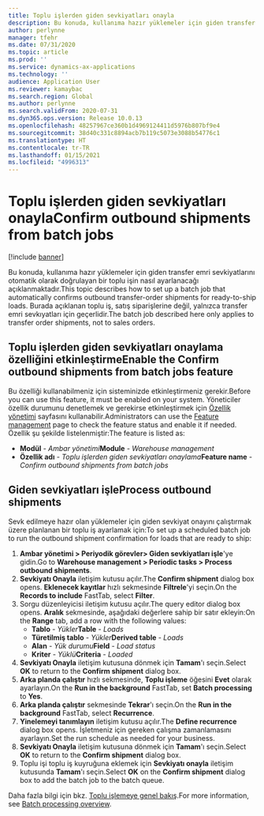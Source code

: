 ```yaml
---
title: Toplu işlerden giden sevkiyatları onayla
description: Bu konuda, kullanıma hazır yüklemeler için giden transfer emri sevkiyatlarını otomatik olarak doğrulayan bir toplu işin nasıl ayarlanacağı açıklanmaktadır.
author: perlynne
manager: tfehr
ms.date: 07/31/2020
ms.topic: article
ms.prod: ''
ms.service: dynamics-ax-applications
ms.technology: ''
audience: Application User
ms.reviewer: kamaybac
ms.search.region: Global
ms.author: perlynne
ms.search.validFrom: 2020-07-31
ms.dyn365.ops.version: Release 10.0.13
ms.openlocfilehash: 48257967ce360b1d4969124411d5976b807bf9e4
ms.sourcegitcommit: 38d40c331c8894acb7b119c5073e3088b54776c1
ms.translationtype: HT
ms.contentlocale: tr-TR
ms.lasthandoff: 01/15/2021
ms.locfileid: "4996313"
---
```

# <a name="confirm-outbound-shipments-from-batch-jobs"></a><span data-ttu-id="22161-103">Toplu işlerden giden sevkiyatları onayla</span><span class="sxs-lookup"><span data-stu-id="22161-103">Confirm outbound shipments from batch jobs</span></span>

[!include [banner](../includes/banner.md)]

<span data-ttu-id="22161-104">Bu konuda, kullanıma hazır yüklemeler için giden transfer emri sevkiyatlarını otomatik olarak doğrulayan bir toplu işin nasıl ayarlanacağı açıklanmaktadır.</span><span class="sxs-lookup"><span data-stu-id="22161-104">This topic describes how to set up a batch job that automatically confirms outbound transfer-order shipments for ready-to-ship loads.</span></span> <span data-ttu-id="22161-105">Burada açıklanan toplu iş, satış siparişlerine değil, yalnızca transfer emri sevkıyatları için geçerlidir.</span><span class="sxs-lookup"><span data-stu-id="22161-105">The batch job described here only applies to transfer order shipments, not to sales orders.</span></span>

## <a name="enable-the-confirm-outbound-shipments-from-batch-jobs-feature"></a><span data-ttu-id="22161-106">Toplu işlerden giden sevkiyatları onaylama özelliğini etkinleştirme</span><span class="sxs-lookup"><span data-stu-id="22161-106">Enable the Confirm outbound shipments from batch jobs feature</span></span>

<span data-ttu-id="22161-107">Bu özelliği kullanabilmeniz için sisteminizde etkinleştirmeniz gerekir.</span><span class="sxs-lookup"><span data-stu-id="22161-107">Before you can use this feature, it must be enabled on your system.</span></span> <span data-ttu-id="22161-108">Yöneticiler özellik durumunu denetlemek ve gerekirse etkinleştirmek için [Özellik yönetimi](../../fin-ops-core/fin-ops/get-started/feature-management/feature-management-overview.md) sayfasını kullanabilir.</span><span class="sxs-lookup"><span data-stu-id="22161-108">Administrators can use the [Feature management](../../fin-ops-core/fin-ops/get-started/feature-management/feature-management-overview.md) page to check the feature status and enable it if needed.</span></span> <span data-ttu-id="22161-109">Özellik şu şekilde listelenmiştir:</span><span class="sxs-lookup"><span data-stu-id="22161-109">The feature is listed as:</span></span>

- <span data-ttu-id="22161-110">**Modül**  - *Ambar yönetimi*</span><span class="sxs-lookup"><span data-stu-id="22161-110">**Module** - *Warehouse management*</span></span>
- <span data-ttu-id="22161-111">**Özellik adı** - *Toplu işlerden giden sevkiyatları onaylama*</span><span class="sxs-lookup"><span data-stu-id="22161-111">**Feature name** - *Confirm outbound shipments from batch jobs*</span></span>

## <a name="process-outbound-shipments"></a><span data-ttu-id="22161-112">Giden sevkiyatları işle</span><span class="sxs-lookup"><span data-stu-id="22161-112">Process outbound shipments</span></span>

<span data-ttu-id="22161-113">Sevk edilmeye hazır olan yüklemeler için giden sevkiyat onayını çalıştırmak üzere planlanan bir toplu iş ayarlamak için:</span><span class="sxs-lookup"><span data-stu-id="22161-113">To set up a scheduled batch job to run the outbound shipment confirmation for loads that are ready to ship:</span></span>

1. <span data-ttu-id="22161-114">**Ambar yönetimi \> Periyodik görevler\> Giden sevkiyatları işle**'ye gidin.</span><span class="sxs-lookup"><span data-stu-id="22161-114">Go to **Warehouse management \> Periodic tasks \> Process outbound shipments**.</span></span>
1. <span data-ttu-id="22161-115">**Sevkiyatı Onayla** iletişim kutusu açılır.</span><span class="sxs-lookup"><span data-stu-id="22161-115">The **Confirm shipment** dialog box opens.</span></span> <span data-ttu-id="22161-116">**Eklenecek kayıtlar** hızlı sekmesinde **Filtrele**'yi seçin.</span><span class="sxs-lookup"><span data-stu-id="22161-116">On the **Records to include** FastTab, select **Filter**.</span></span>
1. <span data-ttu-id="22161-117">Sorgu düzenleyicisi iletişim kutusu açılır.</span><span class="sxs-lookup"><span data-stu-id="22161-117">The query editor dialog box opens.</span></span> <span data-ttu-id="22161-118">**Aralık** sekmesinde, aşağıdaki değerlere sahip bir satır ekleyin:</span><span class="sxs-lookup"><span data-stu-id="22161-118">On the **Range** tab, add a row with the following values:</span></span>
    - <span data-ttu-id="22161-119">**Tablo** - *Yükler*</span><span class="sxs-lookup"><span data-stu-id="22161-119">**Table** - *Loads*</span></span>
    - <span data-ttu-id="22161-120">**Türetilmiş tablo** - *Yükler*</span><span class="sxs-lookup"><span data-stu-id="22161-120">**Derived table** - *Loads*</span></span>
    - <span data-ttu-id="22161-121">**Alan** - *Yük durumu*</span><span class="sxs-lookup"><span data-stu-id="22161-121">**Field** - *Load status*</span></span>
    - <span data-ttu-id="22161-122">**Kriter** - *Yüklü*</span><span class="sxs-lookup"><span data-stu-id="22161-122">**Criteria** - *Loaded*</span></span>
1. <span data-ttu-id="22161-123">**Sevkiyatı Onayla** iletişim kutusuna dönmek için **Tamam**'ı seçin.</span><span class="sxs-lookup"><span data-stu-id="22161-123">Select **OK** to return to the **Confirm shipment** dialog box.</span></span>
1. <span data-ttu-id="22161-124">**Arka planda çalıştır** hızlı sekmesinde, **Toplu işleme** öğesini **Evet** olarak ayarlayın.</span><span class="sxs-lookup"><span data-stu-id="22161-124">On the **Run in the background** FastTab, set **Batch processing** to **Yes**.</span></span>
1. <span data-ttu-id="22161-125">**Arka planda çalıştır** sekmesinde **Tekrar**'ı seçin.</span><span class="sxs-lookup"><span data-stu-id="22161-125">On the **Run in the background** FastTab, select **Recurrence**.</span></span>
1. <span data-ttu-id="22161-126">**Yinelemeyi tanımlayın** iletişim kutusu açılır.</span><span class="sxs-lookup"><span data-stu-id="22161-126">The **Define recurrence** dialog box opens.</span></span> <span data-ttu-id="22161-127">İşletmeniz için gereken çalışma zamanlamasını ayarlayın.</span><span class="sxs-lookup"><span data-stu-id="22161-127">Set the run schedule as needed for your business.</span></span>
1. <span data-ttu-id="22161-128">**Sevkiyatı Onayla** iletişim kutusuna dönmek için **Tamam**'ı seçin.</span><span class="sxs-lookup"><span data-stu-id="22161-128">Select **OK** to return to the **Confirm shipment** dialog box.</span></span>
1. <span data-ttu-id="22161-129">Toplu işi toplu iş kuyruğuna eklemek için **Sevkiyatı onayla** iletişim kutusunda **Tamam**'ı seçin.</span><span class="sxs-lookup"><span data-stu-id="22161-129">Select **OK** on the **Confirm shipment** dialog box to add the batch job to the batch queue.</span></span>

<span data-ttu-id="22161-130">Daha fazla bilgi için bkz. [Toplu işlemeye genel bakış](../../fin-ops-core/dev-itpro/sysadmin/batch-processing-overview.md).</span><span class="sxs-lookup"><span data-stu-id="22161-130">For more information, see [Batch processing overview](../../fin-ops-core/dev-itpro/sysadmin/batch-processing-overview.md).</span></span>
